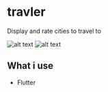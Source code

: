 # travler

Display and rate cities to travel to

![alt text](http://url/to/img.png)
![alt text](http://url/to/img.png)

## What i use

- Flutter
